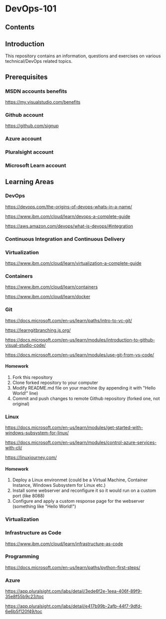 # DevOps-101

## Contents


## Introduction
This repository contains an information, questions and exercises on various technical/DevOps related topics.

## Prerequisites

### MSDN accounts benefits

https://my.visualstudio.com/benefits

### Github account

https://github.com/signup

### Azure account

### Pluralsight account

### Microsoft Learn account

## Learning Areas
### DevOps

https://devops.com/the-origins-of-devops-whats-in-a-name/

https://www.ibm.com/cloud/learn/devops-a-complete-guide

https://aws.amazon.com/devops/what-is-devops/#integration

### Continuous Integration and Continuous Delivery

### Virtualization

https://www.ibm.com/cloud/learn/virtualization-a-complete-guide

### Containers

https://www.ibm.com/cloud/learn/containers

https://www.ibm.com/cloud/learn/docker

### Git

https://docs.microsoft.com/en-us/learn/paths/intro-to-vc-git/

https://learngitbranching.js.org/

https://docs.microsoft.com/en-us/learn/modules/introduction-to-github-visual-studio-code/

https://docs.microsoft.com/en-us/learn/modules/use-git-from-vs-code/

#### Homework

1. Fork this repository
2. Clone forked repository to your computer
3. Modify README.md file on your machine (by appending it with "Hello World!" line)
4. Commit and push changes to remote Github repository (forked one, not original)

### Linux

https://docs.microsoft.com/en-us/learn/modules/get-started-with-windows-subsystem-for-linux/

https://docs.microsoft.com/en-us/learn/modules/control-azure-services-with-cli/

https://linuxjourney.com/

#### Homework

1. Deploy a Linux environmet (could be a Virtual Machine, Container Instance, Windows Subsystem for Linux etc.)
2. Install some webserver and reconfigure it so it would run on a custom port (like 8088)
3. Configure and apply a custom response page for the webserver (something like "Hello World!")

### Virtualization

### Infrastructure as Code

https://www.ibm.com/cloud/learn/infrastructure-as-code

### Programming

https://docs.microsoft.com/en-us/learn/paths/python-first-steps/


### Azure

https://app.pluralsight.com/labs/detail/3ede6f2e-1eea-406f-89f9-35e8f55b9c23/toc

https://app.pluralsight.com/labs/detail/e417b99b-2afb-44f7-9dfd-6e6b5f120f49/toc
